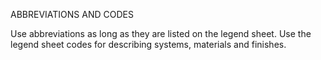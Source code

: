 ABBREVIATIONS AND CODES

Use abbreviations as long as they are listed on the legend sheet. Use the legend sheet codes for describing systems, materials and finishes.